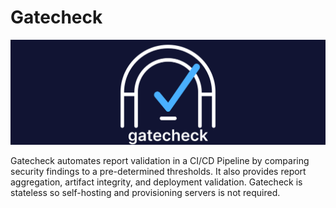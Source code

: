 # Gatecheck

![Gatecheck Logo](assets/gatecheck-logo-splash-dark.png)

Gatecheck automates report validation in a CI/CD Pipeline by comparing security findings to a pre-determined
thresholds.
It also provides report aggregation, artifact integrity, and deployment validation.
Gatecheck is stateless so self-hosting and provisioning servers is not required.
